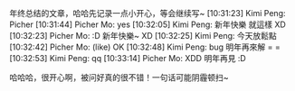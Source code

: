 年终总结的文章，哈哈先记录一点小开心，等会继续写~
[10:31:23] Kimi Peng: Picher
[10:31:44] Picher Mo: yes
[10:32:05] Kimi Peng: 新年快樂 就這樣 XD
[10:32:23] Picher Mo: :D 新年快樂~  XD
[10:32:25] Kimi Peng: 今天放鬆點
[10:32:42] Picher Mo: (like) OK
[10:32:48] Kimi Peng: bug 明年再來解 = =
[10:32:53] Kimi Peng: qq
[10:33:14] Picher Mo: XDD 明年再見 :D

哈哈哈，很开心啊，被问好真的很不错！一句话可能阴霾顿扫~